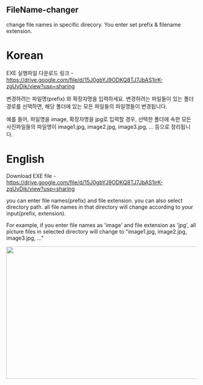 ## FileName-changer
change file names in specific direcory. You enter set prefix &amp; filename extension.


# Korean

EXE 실행파일 다운로드 링크 - https://drive.google.com/file/d/15J0gbYJ9ODKQ8TJ7JbAS1irK-zgUvDik/view?usp=sharing

변경하려는 파일명(prefix) 와 확장자명을 입력하세요.
변경하려는 파일들이 있는 폴더 경로를 선택하면, 해당 폴더에 있는 모든 파일들의 파일명들이 변경됩니다.

예를 들어, 파일명을 image, 확장자명을 jpg로 입력할 경우,
선택한 폴더에 속한 모든 사진파일들의 파일명이 image1.jpg, image2.jpg, image3.jpg, ... 등으로 정리됩니다.


# English

Download EXE file - https://drive.google.com/file/d/15J0gbYJ9ODKQ8TJ7JbAS1irK-zgUvDik/view?usp=sharing

you can enter file names(prefix) and file extension.
you can also select directory path. all file names in that directory will change according to your input(prefix, extension).

For example, if you enter file names as 'image' and file extension as 'jpg',
all picture files in selected directory will change to "image1.jpg, image2.jpg, image3.jpg, ..."

<img src = "https://user-images.githubusercontent.com/43144650/151673623-43fec74a-b1b9-495c-86d9-37283b8e5b33.png" width="700" height="350"/>
